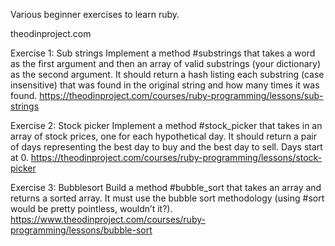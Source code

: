 Various beginner exercises to learn ruby.

theodinproject.com

Exercise 1: Sub strings 
Implement a method #substrings that takes a word as the first argument and then an array of valid substrings (your dictionary) as the second argument. It should return a hash listing each substring (case insensitive) that was found in the original string and how many times it was found.
https://theodinproject.com/courses/ruby-programming/lessons/sub-strings

Exercise 2: Stock picker
Implement a method #stock_picker that takes in an array of stock prices, one for each hypothetical day. It should return a pair of days representing the best day to buy and the best day to sell. Days start at 0.
https://theodinproject.com/courses/ruby-programming/lessons/stock-picker

Exercise 3: Bubblesort
Build a method #bubble_sort that takes an array and returns a sorted array. It must use the bubble sort methodology (using #sort would be pretty pointless, wouldn’t it?).
https://www.theodinproject.com/courses/ruby-programming/lessons/bubble-sort